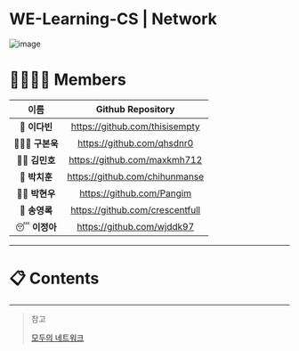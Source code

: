 # WE-Learning-CS | Network

![image](https://user-images.githubusercontent.com/86424094/146402722-19a4e270-dbf7-4e42-ba33-36a3635f3065.png)

# 👨‍👨‍👧‍👦 Members 
|이름|Github Repository|
|:---:|:----:|
|👑 **이다빈**|https://github.com/thisisempty|
|👨🏼‍🏭 **구본욱**|https://github.com/qhsdnr0|
|💪🏻 **김민호**|https://github.com/maxkmh712|
|🤫 **박치훈**|https://github.com/chihunmanse|
|👦🏻 **박현우**|https://github.com/Pangim|
|🥊 **송영록**|https://github.com/crescentfull|
|😴 **이정아**|https://github.com/wjddk97|

******

# 📋 Contents

****

> 참고
> 
> [모두의 네트워크](http://www.kyobobook.co.kr/product/detailViewKor.laf?mallGb=KOR&ejkGb=KOR&barcode=9791160505030)